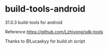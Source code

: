 # build-tools-android
31.0.3 build-tools for android

Reference https://github.com/Lzhiyong/sdk-tools

Thanks to @Lucaskyy for build.sh script
